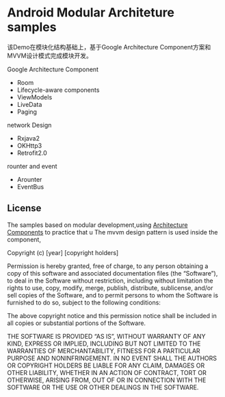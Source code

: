 Android Modular Architeture samples
===================================
该Demo在模块化结构基础上，基于Google Architecture Component方案和MVVM设计模式完成模块开发。

Google Architecture Component
- Room
- Lifecycle-aware components
- ViewModels
- LiveData
- Paging

network Design
- Rxjava2
- OKHttp3
- Retrofit2.0

rounter and event
- Arounter
- EventBus


License
-------
The samples based on modular development,using [Architecture Components](https://developer.android.com/arch) to practice that u
The mvvm design pattern is used inside the component,

Copyright (c) [year] [copyright holders]

Permission is hereby granted, free of charge, to any person obtaining a copy of this software and associated documentation files (the “Software”), to deal in the Software without restriction, including without limitation the rights to use, copy, modify, merge, publish, distribute, sublicense, and/or sell copies of the Software, and to permit persons to whom the Software is furnished to do so, subject to the following conditions:

The above copyright notice and this permission notice shall be included in all copies or substantial portions of the Software.

THE SOFTWARE IS PROVIDED “AS IS”, WITHOUT WARRANTY OF ANY KIND, EXPRESS OR IMPLIED, INCLUDING BUT NOT LIMITED TO THE WARRANTIES OF MERCHANTABILITY, FITNESS FOR A PARTICULAR PURPOSE AND NONINFRINGEMENT. IN NO EVENT SHALL THE AUTHORS OR COPYRIGHT HOLDERS BE LIABLE FOR ANY CLAIM, DAMAGES OR OTHER LIABILITY, WHETHER IN AN ACTION OF CONTRACT, TORT OR OTHERWISE, ARISING FROM, OUT OF OR IN CONNECTION WITH THE SOFTWARE OR THE USE OR OTHER DEALINGS IN THE SOFTWARE.
